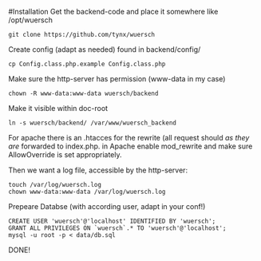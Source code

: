 #Installation
Get the backend-code and place it somewhere like /opt/wuersch
```
git clone https://github.com/tynx/wuersch
```
Create config (adapt as needed) found in backend/config/
```
cp Config.class.php.example Config.class.php
```
Make sure the http-server has permission (www-data in my case)
```
chown -R www-data:www-data wuersch/backend
```
Make it visible within doc-root
```
ln -s wuersch/backend/ /var/www/wuersch_backend
```
For apache there is an .htacces for the rewrite (all request should _as they are_ forwarded to index.php. in Apache enable mod_rewrite and make sure AllowOverride is set appropriately.

Then we want a log file, accessible by the http-server:
```
touch /var/log/wuersch.log
chown www-data:www-data /var/log/wuersch.log
```
Prepeare Databse (with according user, adapt in your conf!)
```
CREATE USER 'wuersch'@'localhost' IDENTIFIED BY 'wuersch';
GRANT ALL PRIVILEGES ON `wuersch`.* TO 'wuersch'@'localhost';
mysql -u root -p < data/db.sql
```

DONE!
